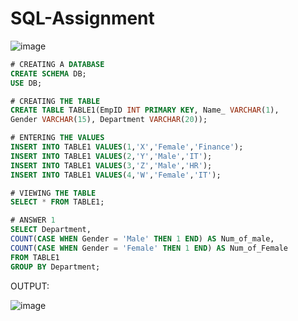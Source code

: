 # SQL-Assignment

![image](https://user-images.githubusercontent.com/120089356/218325548-d4b9d5da-9388-4a32-bb32-c1efb9bd77af.png)

```SQL
# CREATING A DATABASE
CREATE SCHEMA DB;
USE DB;

# CREATING THE TABLE
CREATE TABLE TABLE1(EmpID INT PRIMARY KEY, Name_ VARCHAR(1),
Gender VARCHAR(15), Department VARCHAR(20));

# ENTERING THE VALUES
INSERT INTO TABLE1 VALUES(1,'X','Female','Finance');
INSERT INTO TABLE1 VALUES(2,'Y','Male','IT');
INSERT INTO TABLE1 VALUES(3,'Z','Male','HR');
INSERT INTO TABLE1 VALUES(4,'W','Female','IT');

# VIEWING THE TABLE
SELECT * FROM TABLE1;

# ANSWER 1
SELECT Department,
COUNT(CASE WHEN Gender = 'Male' THEN 1 END) AS Num_of_male,
COUNT(CASE WHEN Gender = 'Female' THEN 1 END) AS Num_of_Female
FROM TABLE1
GROUP BY Department;
```

OUTPUT:

![image](https://user-images.githubusercontent.com/120089356/218325697-48a2cbea-e728-4bc7-a3bc-4c29cf542a97.png)
